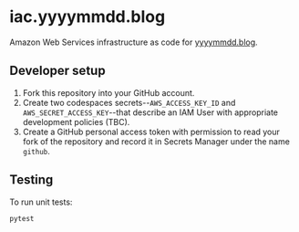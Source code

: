 # iac.yyyymmdd.blog

Amazon Web Services infrastructure as code for [yyyymmdd.blog](https://www.yyyymmdd.blog).

## Developer setup

1. Fork this repository into your GitHub account.
1. Create two codespaces secrets--`AWS_ACCESS_KEY_ID` and `AWS_SECRET_ACCESS_KEY`--that describe an IAM User with appropriate development policies (TBC).
1. Create a GitHub personal access token with permission to read your fork of the repository and record it in Secrets Manager under the name `github`.

## Testing

To run unit tests:

```bash
pytest
```
